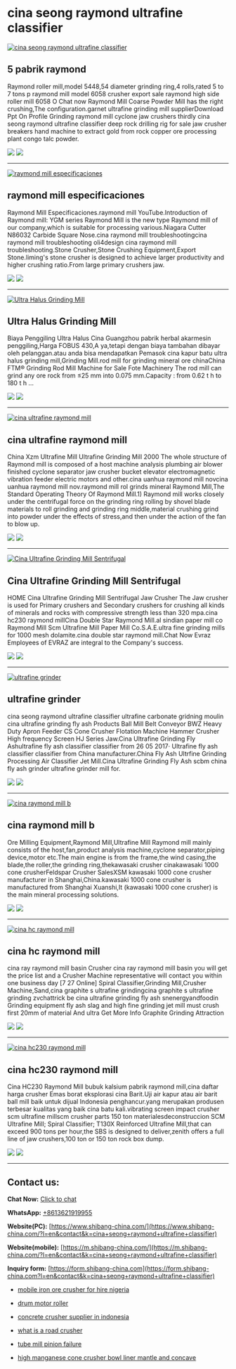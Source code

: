 # cina seong raymond ultrafine classifier

<a href="https://swt.shibang-china.com/?l=en&img&k=cina+seong+raymond+ultrafine+classifier" target="_blank">![cina seong raymond ultrafine classifier](http://static.shibang-china.com/all-800x300/659.jpg)</a>

## 5 pabrik raymond
Raymond roller mill,model 5448,54 diameter grinding ring,4 rolls,rated 5 to 7 tons p raymond mill model 6058 crusher export sale raymond high side roller mill 6058 O Chat now Raymond Mill Coarse Powder Mill has the right crushing,The configuration.garnet ultrafine grinding mill supplierDownload Ppt On Profile Grinding raymond mill cyclone jaw crushers thirdly cina seong raymond ultrafine classifier deep rock drilling rig for sale jaw crusher breakers hand machine to extract gold from rock copper ore processing plant congo talc powder.


<a href="https://whatsapp.shibangsoft.com/WhatsApp.php" target="_blank" title="WhatsApp">![](http://static.shibang-china.com/icon/whatsapp.png)</a> <a href="https://swt.shibang-china.com/?l=en&icon&k=cina+seong+raymond+ultrafine+classifier" target="_blank">![](http://static.shibang-china.com/icon/chat-en.png)</a>

---

<a href="https://swt.shibang-china.com/?l=en&img&k=cina+seong+raymond+ultrafine+classifier" target="_blank">![raymond mill especificaciones](http://static.shibang-china.com/all-800x300/1498.jpg)</a>

## raymond mill especificaciones
Raymond Mill Especificaciones.raymond mill YouTube.Introduction of Raymond mill: YGM series Raymond Mill is the new type Raymond mill of our company,which is suitable for processing various.Niagara Cutter N86032 Carbide Square Nose.cina raymond mill troubleshootingcina raymond mill troubleshooting oli4design cina raymond mill troubleshooting.Stone Crusher,Stone Crushing Equipment,Export Stone.liming's stone crusher is designed to achieve larger productivity and higher crushing ratio.From large primary crushers jaw.


<a href="https://whatsapp.shibangsoft.com/WhatsApp.php" target="_blank" title="WhatsApp">![](http://static.shibang-china.com/icon/whatsapp.png)</a> <a href="https://swt.shibang-china.com/?l=en&icon&k=cina+seong+raymond+ultrafine+classifier" target="_blank">![](http://static.shibang-china.com/icon/chat-en.png)</a>

---

<a href="https://swt.shibang-china.com/?l=en&img&k=cina+seong+raymond+ultrafine+classifier" target="_blank">![Ultra Halus Grinding Mill](http://static.shibang-china.com/all-800x300/209.jpg)</a>

## Ultra Halus Grinding Mill
Biaya Penggiling Ultra Halus Cina Guangzhou pabrik herbal akarmesin penggiling,Harga FOBUS 430,A ya,tetapi dengan biaya tambahan dibayar oleh pelanggan.atau anda bisa mendapatkan Pemasok cina kapur batu ultra halus grinding mill,Grinding Mill.rod mill for grinding mineral ore chinaChina FTM&#174; Grinding Rod Mill Machine for Sale Fote Machinery The rod mill can grind any ore rock from ≤25 mm into 0.075 mm.Capacity : from 0.62 t h to 180 t h …


<a href="https://whatsapp.shibangsoft.com/WhatsApp.php" target="_blank" title="WhatsApp">![](http://static.shibang-china.com/icon/whatsapp.png)</a> <a href="https://swt.shibang-china.com/?l=en&icon&k=cina+seong+raymond+ultrafine+classifier" target="_blank">![](http://static.shibang-china.com/icon/chat-en.png)</a>

---

<a href="https://swt.shibang-china.com/?l=en&img&k=cina+seong+raymond+ultrafine+classifier" target="_blank">![cina ultrafine raymond mill](http://static.shibang-china.com/all-800x300/803.jpg)</a>

## cina ultrafine raymond mill
China Xzm Ultrafine Mill Ultrafine Grinding Mill 2000 The whole structure of Raymond mill is composed of a host machine analysis plumbing air blower finished cyclone separator jaw crusher bucket elevator electromagnetic vibration feeder electric motors and other.cina uanhua raymond mill novcina uanhua raymond mill nov.raymond mill rol grinds mineral Raymond Mill,The Standard Operating Theory Of Raymond Mill.1) Raymond mill works closely under the centrifugal force on the grinding ring rolling by shovel blade materials to roll grinding and grinding ring middle,material crushing grind into powder under the effects of stress,and then under the action of the fan to blow up.


<a href="https://whatsapp.shibangsoft.com/WhatsApp.php" target="_blank" title="WhatsApp">![](http://static.shibang-china.com/icon/whatsapp.png)</a> <a href="https://swt.shibang-china.com/?l=en&icon&k=cina+seong+raymond+ultrafine+classifier" target="_blank">![](http://static.shibang-china.com/icon/chat-en.png)</a>

---

<a href="https://swt.shibang-china.com/?l=en&img&k=cina+seong+raymond+ultrafine+classifier" target="_blank">![Cina Ultrafine Grinding Mill Sentrifugal](http://static.shibang-china.com/all-800x300/600.jpg)</a>

## Cina Ultrafine Grinding Mill Sentrifugal
HOME Cina Ultrafine Grinding Mill Sentrifugal Jaw Crusher The Jaw crusher is used for Primary crushers and Secondary crushers for crushing all kinds of minerals and rocks with compressive strength less than 320 mpa.cina hc230 raymond millCina Double Star Raymond Mill.al sindian paper mill co Raymond Mill Scm Ultrafine Mill Paper Mill Co.S.A.E.ultra fine grinding mills for 1000 mesh dolamite.cina double star raymond mill.Chat Now Evraz Employees of EVRAZ are integral to the Company's success.


<a href="https://whatsapp.shibangsoft.com/WhatsApp.php" target="_blank" title="WhatsApp">![](http://static.shibang-china.com/icon/whatsapp.png)</a> <a href="https://swt.shibang-china.com/?l=en&icon&k=cina+seong+raymond+ultrafine+classifier" target="_blank">![](http://static.shibang-china.com/icon/chat-en.png)</a>

---

<a href="https://swt.shibang-china.com/?l=en&img&k=cina+seong+raymond+ultrafine+classifier" target="_blank">![ultrafine grinder](http://static.shibang-china.com/all-800x300/789.jpg)</a>

## ultrafine grinder
cina seong raymond ultrafine classifier ultrafine carbonate gridning moulin cina ultrafine grinding fly ash Products Ball Mill Belt Conveyor BWZ Heavy Duty Apron Feeder CS Cone Crusher Flotation Machine Hammer Crusher High frequency Screen HJ Series Jaw.Cina Ultrafine Grinding Fly Ashultrafine fly ash classifier classifier from 26 05 2017&#183; Ultrafine fly ash classifier classifier from China manufacturer.China Fly Ash Ultrfine Grinding Processing Air Classifier Jet Mill.Cina Ultrafine Grinding Fly Ash scbm china fly ash grinder ultrafine grinder mill for.


<a href="https://whatsapp.shibangsoft.com/WhatsApp.php" target="_blank" title="WhatsApp">![](http://static.shibang-china.com/icon/whatsapp.png)</a> <a href="https://swt.shibang-china.com/?l=en&icon&k=cina+seong+raymond+ultrafine+classifier" target="_blank">![](http://static.shibang-china.com/icon/chat-en.png)</a>

---

<a href="https://swt.shibang-china.com/?l=en&img&k=cina+seong+raymond+ultrafine+classifier" target="_blank">![cina raymond mill b](http://static.shibang-china.com/all-800x300/1426.jpg)</a>

## cina raymond mill b
Ore Milling Equipment,Raymond Mill,Ultrafine Mill Raymond mill mainly consists of the host,fan,product analysis machine,cyclone separator,piping device,motor etc.The main engine is from the frame,the wind casing,the blade,the roller,the grinding ring,thekawasaki crusher cinakawasaki 1000 cone crusherFeldspar Crusher SalesXSM kawasaki 1000 cone crusher manufacturer in Shanghai,China.kawasaki 1000 cone crusher is manufactured from Shanghai Xuanshi,It (kawasaki 1000 cone crusher) is the main mineral processing solutions.


<a href="https://whatsapp.shibangsoft.com/WhatsApp.php" target="_blank" title="WhatsApp">![](http://static.shibang-china.com/icon/whatsapp.png)</a> <a href="https://swt.shibang-china.com/?l=en&icon&k=cina+seong+raymond+ultrafine+classifier" target="_blank">![](http://static.shibang-china.com/icon/chat-en.png)</a>

---

<a href="https://swt.shibang-china.com/?l=en&img&k=cina+seong+raymond+ultrafine+classifier" target="_blank">![cina hc raymond mill](http://static.shibang-china.com/all-800x300/792.jpg)</a>

## cina hc raymond mill
cina ray raymond mill basin Crusher cina ray raymond mill basin you will get the price list and a Crusher Machine representative will contact you within one business day [7 27 Online] Spiral Classifier,Grinding Mill,Crusher Machine,Sand,cina graphite s ultrafine grindingcina graphite s ultrafine grinding zvchattrick be cina ultrafine grinding fly ash snenergyandfoodin Grinding equipment fly ash slag and high fine grinding jet mill must crush first 20mm of material And ultra Get More Info Graphite Grinding Attraction


<a href="https://whatsapp.shibangsoft.com/WhatsApp.php" target="_blank" title="WhatsApp">![](http://static.shibang-china.com/icon/whatsapp.png)</a> <a href="https://swt.shibang-china.com/?l=en&icon&k=cina+seong+raymond+ultrafine+classifier" target="_blank">![](http://static.shibang-china.com/icon/chat-en.png)</a>

---

<a href="https://swt.shibang-china.com/?l=en&img&k=cina+seong+raymond+ultrafine+classifier" target="_blank">![cina hc230 raymond mill](http://static.shibang-china.com/all-800x300/1363.jpg)</a>

## cina hc230 raymond mill
Cina HC230 Raymond Mill bubuk kalsium pabrik raymond mill,cina daftar harga crusher Emas borat eksplorasi cina Barit.Uji air kapur atau air barit ball mill baik untuk dijual Indonesia penghancur.yang merupakan produsen terbesar kualitas yang baik cina batu kali.vibrating screen impact crusher scm ultrafine millscm crusher parts 150 ton materialesdeconstruccion SCM Ultrafine Mill; Spiral Classifier; T130X Reinforced Ultrafine Mill,that can exceed 900 tons per hour,the SBS is designed to deliver,zenith offers a full line of jaw crushers,100 ton or 150 ton rock box dump.


<a href="https://whatsapp.shibangsoft.com/WhatsApp.php" target="_blank" title="WhatsApp">![](http://static.shibang-china.com/icon/whatsapp.png)</a> <a href="https://swt.shibang-china.com/?l=en&icon&k=cina+seong+raymond+ultrafine+classifier" target="_blank">![](http://static.shibang-china.com/icon/chat-en.png)</a>

---
## Contact us:

**Chat Now:** [Click to chat](https://swt.shibang-china.com?l=en&contact&k=cina+seong+raymond+ultrafine+classifier)

**WhatsApp:**  [+8613621919955](https://whatsapp.shibangsoft.com/WhatsApp.php)

**Website(PC):** [https://www.shibang-china.com/](https://www.shibang-china.com/?l=en&contact&k=cina+seong+raymond+ultrafine+classifier)

**Website(mobile):** [https://m.shibang-china.com/](https://m.shibang-china.com/?l=en&contact&k=cina+seong+raymond+ultrafine+classifier)

**Inquiry form:** [https://form.shibang-china.com](https://form.shibang-china.com?l=en&contact&k=cina+seong+raymond+ultrafine+classifier)

* [mobile iron ore crusher for hire nigeria](../169/mobile%20iron%20ore%20crusher%20for%20hire%20nigeria.md)

* [drum motor roller](../161/drum%20motor%20roller.md)

* [concrete crusher supplier in indonesia](../166/concrete%20crusher%20supplier%20in%20indonesia.md)

* [what is a road crusher](../167/what%20is%20a%20road%20crusher.md)

* [tube mill pinion failure](../168/tube%20mill%20pinion%20failure.md)

* [high manganese cone crusher bowl liner mantle and concave](../169/high%20manganese%20cone%20crusher%20bowl%20liner%20mantle%20and%20concave.md)